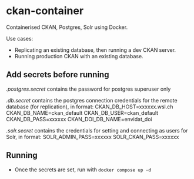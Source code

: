 # ckan-container

Containerised CKAN, Postgres, Solr using Docker.

Use cases:

- Replicating an existing database, then running a dev CKAN server.
- Running production CKAN with an existing database.

## Add secrets before running

_.postgres.secret_ contains the password for postgres superuser only

_.db.secret_ contains the postgres connection credentials for
the remote database (for replication), in format:
CKAN_DB_HOST=xxxxxx.wsl.ch
CKAN_DB_NAME=ckan_default
CKAN_DB_USER=ckan_default
CKAN_DB_PASS=xxxxxx
CKAN_DOI_DB_NAME=envidat_doi

_.solr.secret_ contains the credentials for setting and
connecting as users for Solr, in format:
SOLR_ADMIN_PASS=xxxxxx
SOLR_CKAN_PASS=xxxxxx

## Running

- Once the secrets are set, run with `docker compose up -d`
